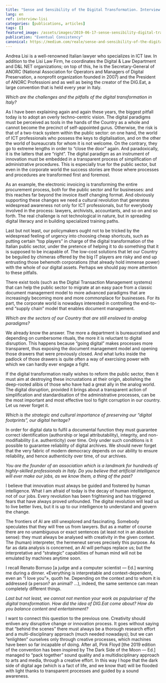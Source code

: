 ```yaml
---
title: "Sense and Sensibility of the Digital Transformation. Interview with Andrea Lisi"
lang: en
ref: interview-lisi
categories: [publications, articles]
tags: []
featured_image: /assets/images/2019-06-17-sense-sensibility-digital-transformation-interview-lisi.jpg
publication: "Eventual Consistency"
canonical: https://medium.com/reale/sense-and-sensibility-of-the-digital-transformation-13158e08248a
---
```


Andrea Lisi is a well-renowned Italian lawyer who specializes in ICT law. In addition to the Lisi Law Firm, he coordinates the Digital & Law Department and D&L NET organizations; on top of this, he is the Secretary-General of ANORC (National Association for Operators and Managers of Digital Preservation, a nonprofit organization founded in 2007) and the President of ANORC Professioni and as well as being the creator of the DIG.Eat, a large convention that is held every year in Italy.

*Which are the challenges and the pitfalls of the digital transformation in Italy?*

As I have been explaining again and again these years, the biggest pitfall today is to adopt an overly techno-centric vision. The digital paradigms must be perceived as tools in the hands of the Country as a whole and cannot become the precinct of self-appointed gurus. Otherwise, the risk is that of a two-track system within the public sector: on one hand, the world of ICT professionals who possess the keys to digitalisation, and on the other the world of bureaucrats for whom it is not welcome. On the contrary, they go to extreme lengths in order to “close the door” again. And paradoxically, it is the latters that are “right”. The digital paradigm as an instrument of innovation must be embedded in a transparent process of simplification of administrative procedures. This is especially true for the public sector, but even in the corporate world the success stories are those where processes and procedures are transformed first and foremost.

As an example, the electronic invoicing is transforming the entire procurement process, both for the public sector and for businesses: and this reaches far beyond the invoice itself changing format. And obviously supporting these changes we need a cultural revolution that generates widespread awareness not only for ICT professionals, but for everybody involved in the process: lawyers, archivists, accountants, and so on and so forth. The real challenge is not technological in nature, but in spreading digital literacy and in building specialized training paths.

Last but not least, our policymakers ought not to be tricked by the widespread feeling of urgency into choosing cheap shortcuts, such as putting certain “top players” in charge of the digital transformation of the Italian public sector, under the pretence of helping it to do something that it is supposed to be incapable of. The low-cost solutions that let our Country be beguiled by chimeras offered by the big IT players are risky and end up entrusting those behemoth corporations (that already hold immense power) with the whole of our digital assets. Perhaps we should pay more attention to these pitfalls.

There exist tools (such as the Digital Transaction Management systems) that can help the public sector to migrate at an easy pace from a classic document management model to more advanced paradigms that are increasingly becoming more and more commonplace for businesses. For its part, the corporate world is nowadays interested in controlling the end-to-end “supply chain” model that enables document management.

*Which are the sectors of our Country that are still enslaved to analog paradigms?*

We already know the answer. The more a department is bureaucratised and depending on cumbersome rituals, the more it is reluctant to digital disruption. This happens because “going digital” makes processes more transparent, thus exposing the document management model and opening those drawers that were previously closed. And what lurks inside the padlock of those drawers is quite often a way of exercising power with which we can hardly ever engage a fight.

If the digital transformation really wishes to reform the public sector, then it must aim at destroying these incrustations at their origin, abolishing the deep-rooted alibis of those who have had a great ally in the analog world. The digital disruption, provided it brings about a transparent action of simplification and standardisation of the administrative processes, can be the most important and most effective tool to fight corruption in our country. Let us never forget it.

*Which is the strategic and cultural importance of preserving our “digital footprints”, our digital heritage?*

In order for digital data to fulfil a documental function they must guarantee correct identification (authorship or legal attributability), integrity, and non-modifiability (i.e. authenticity) over time. Only under such conditions is it possible to guarantee reliability of digital archives. We should never forget that the very fabric of modern democracy depends on our ability to ensure reliability, and hence authenticity over time, of our archives.

*You are the founder of an association which is a landmark for hundreds of highly-skilled professionals in Italy. Do you believe that artificial intelligence will ever make our jobs, as we know them, a thing of the past?*

I believe that innovation must always be guided and fostered by human intelligence. What I am afraid of today is the decay of human intelligence, not of our jobs. Every revolution has been frightening and has triggered fears that have always proved unfounded. The digital revolution will lead us to live better lives, but it is up to our intelligence to understand and govern the change.

The frontiers of AI are still unexplored and fascinating. Somebody speculates that they will free us from lawyers. But as a matter of course there are no unambiguous or exact sentences (at least not in an absolute sense): they must always be analysed with creativity in the given context. The (human) interpreter, the hermeneut serves precisely this purpose. As far as data analysis is concerned, an AI will perhaps replace us; but the interpretative and “strategic” capabilities of human mind will not be emulated by machines anytime soon.

I recall Renato Borruso [a judge and a computer scientist — Ed.] warning me during a dinner. «Everything is interpretable and context-dependent, even an “I love you”», quoth he. Depending on the context and to whom it is addressed (a person? an animal? …), indeed, the same sentence can mean completely different things.

*Last but not least, we cannot not mention your work as populariser of the digital transformation. How did the idea of DIG.Eat come about? How do you balance content and entertainment?*

I want to connect this question to the previous one. Creativity should enliven any disruptive change or innovation process. It goes without saying that “behind the scenes” there must always be a thorough research effort and a multi-disciplinary approach (much needed nowadays); but we can “enlighten” ourselves only through creative processes, which machines have been so far incapable of doing. After all, Pink Floyd [the 2019 edition of the convention has been inspired by The Dark Side of the Moon — Ed.] managed to “pack together” sound quality and a multidisciplinary approach to arts and media, through a creative effort. In this way I hope that the dark side of digital age (which is a fact of life, and we know that) will be flooded with light thanks to transparent processes and guided by a sound awareness.
